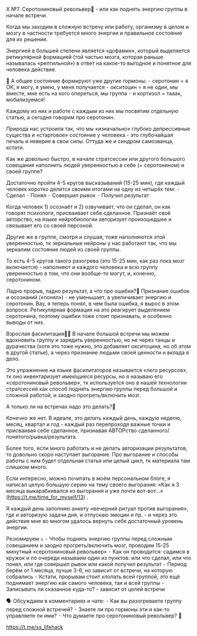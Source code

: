 Х №7. Серотониновый револьвер🔫 - или как поднять энергию группы в начале встречи.

Когда мы заходим в сложную встречу или работу, организму в целом и мозгу в частности требуется много энергии и правильное состояние для их решения.

Энергией в большей степени является «дофамин», который выделяется ретикулярной формацией (той частью мозга, которая раньше называлась «рептильной») в ответ на какое-то выгодное и понятное для человека действие. 

🥸 А общее состояние формируют уже другие гормоны:
⁃ серотонин = я ОК, я могу, я умею, у меня получается
⁃ окситоцин = я не один, мы вместе, мне есть на кого опереться, мы группа
⁃  и кортизол = тааак, мобилизуемся!

Каждому из них и работе с каждым из них мы посвятим отдельную статью, а сегодня говорим про серотонин.

Природа нас устроила так, что мы «изначально» глубоко депрессивные существа и «стартовое» состояние у человека - это глубочайшая печаль и неверие в свои силы. Оттуда же и синдром самозванца, кстати.

Как же довольно быстро, в начале стратсессии или другого большого совещания наполнить людей уверенностью в себе (= серотонином) и своей группе?

Достаточно пройти 4-5 кругов высказываний (15-25 мин), где каждый человек коротко делится своими итогами на одну из четырёх тем: 
⁃ Сделал
⁃ Понял
⁃ Совершил рывок
⁃ Получил результат

Когда человек 1) осознаёт и 2) озвучивает, что он сделал, он как говорят психологи, присваивает себе сделанное. Признаёт своё авторство, на языке нейробиологии авторизует произошедшее и связывает его со своей персоной.

Другие же в группе, смотря и слушая, тоже наполняются этой уверенностью, тк зеркальные нейроны у нас работают так, что мы зеркалим состояние людей из своей группы.

То есть 4-5 кругов такого разогрева (это 15-25 мин, как раз пока мозг включается) - наполняют и каждого человека и всю группу уверенностью в том, что они вообще-то могут, и, конечно, серотонином.

Ладно прорыв, ладно результат, а что про ошибки?🤨
Признание ошибок и осознаний («понял») - не уменьшает, а увеличивает энергию и серотонин. Вау, я теперь понял, в чем была ошибка, я вырос в этом вопросе. Ретикулярная формация на это реагирует выделением серотонина, поэтому ошибки тоже стоит признавать, и особенно выводы от них.

Взрослая фасилитация👨‍🦰
В начале большой встречи мы можем вдохновить группу и зарядить уверенностью, но не через танцы и дурачества (хотя это тоже нужно, это добавляет окситоцина, но об этом в другой статье), а через признание людьми своей ценности и вклада в дело.

Это упражнение на языке фасилитаторов называется «лего ресурсов», тк оно инвентаризует имеющиеся ресурсы, но я называю его «серотониновый револьвер», тк используется оно в нашей технологии стратсессий как способ поднять энергию группы перед большой и сложной работой, и заодно прогреть/включить мозг.

А только ли на встречах надо это делать?👀

Конечно же нет. В идеале, это делать каждый день, каждую неделю, месяц, квартал и год - каждый раз перепроходя важные точки и присваивая себе сделанное, признавая АВТОРство сделанного/понятого/рывка/результата.

Более того, если много работать и не делать авторизации результатов, то довольно скоро наступает выгорание. Про выгорание и способы работы с ним будет отдельная статья или целый цикл, тк материала там слишком много.

Если интересно, можно почитать в моём персональном блоге, я написал целую большую серию на тему своего выгорания: «Как я 3 месяца выкарабкивался из выгорания и уже почти вот-вот…» (https://t.me/time_for_myself/13)  .

Я каждый день заполняю анкету «вечерний ритуал против выгорания», где и авторизую задачи дня, и отпускаю эмоции и пр. - и через это действие мне во многом удалось вернуть себе достаточный уровень энергии.

Резюмируем ⤵️
⁃ Чтобы поднять энергию группы перед сложным совещанием и заодно прогреть/включить мозг, проводим 15-25 минутный «серотониновый револьвер»
⁃ Как он проводится: садимся в кружок и по очереди называем один из пунктов: или что сделал, или что понял, или где совершил рывок или какой получил результат
⁃ Период берём от 1 месяца, лучше 3-6, но зависит от встречи, на которую собрались
⁃ Кстати, прорывам стоит хлопать всей группой, это ещё поднимает энергию как самого человека, так и всей группы
⁃ Записывать ли сказанное куда-то? - зависит от целей встречи

🗣 Обсуждаем в комментариях и чате:
⁃ Как вы разогреваете группу перед сложной встречей?
⁃ Знаете ли про гормоны эти и как-то управляете ли ими?
⁃ Что думаете про серотониновый револьвер? 🙂

https://t.me/ss_lifehack
